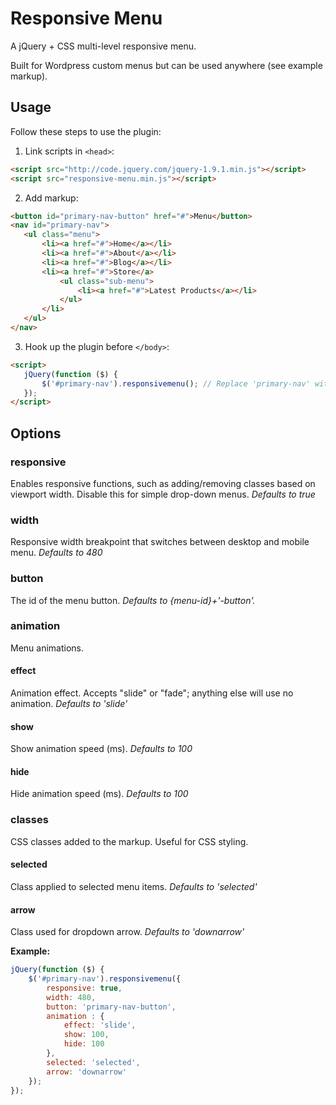 # Responsive Menu

A jQuery + CSS multi-level responsive menu.

Built for Wordpress custom menus but can be used anywhere (see example markup).

## Usage

Follow these steps to use the plugin:

1. Link scripts in `<head>`:

 ```html
 <script src="http://code.jquery.com/jquery-1.9.1.min.js"></script>
 <script src="responsive-menu.min.js"></script>
 ```
2. Add markup:

 ```html
 <button id="primary-nav-button" href="#">Menu</button>
 <nav id="primary-nav">
 	<ul class="menu">
 		<li><a href="#">Home</a></li>
 		<li><a href="#">About</a></li>
 		<li><a href="#">Blog</a></li>
 		<li><a href="#">Store</a>
 			<ul class="sub-menu">
 				<li><a href="#">Latest Products</a></li>
 			</ul>
 		</li>
 	</ul>
 </nav>
 ```
3. Hook up the plugin before `</body>`:

 ```html
 <script>
 	jQuery(function ($) {
 		$('#primary-nav').responsivemenu(); // Replace 'primary-nav' with your menu id
 	});
 </script>
 ```

## Options

### responsive
Enables responsive functions, such as adding/removing classes based on viewport width\. Disable this for simple drop-down menus. 
*Defaults to true*

### width
Responsive width breakpoint that switches between desktop and mobile menu. 
*Defaults to 480*

### button
The id of the menu button. 
*Defaults to {menu-id}+'-button'.*

### animation
Menu animations.
#### effect
Animation effect\. Accepts "slide" or "fade"; anything else will use no animation. 
*Defaults to 'slide'*
#### show
Show animation speed (ms). 
*Defaults to 100*
#### hide
Hide animation speed (ms). 
*Defaults to 100*

### classes
CSS classes added to the markup. Useful for CSS styling.
#### selected
Class applied to selected menu items. 
*Defaults to 'selected'*
#### arrow
Class used for dropdown arrow. 
*Defaults to 'downarrow'*

**Example:**
```javascript
jQuery(function ($) {
	$('#primary-nav').responsivemenu({
		responsive: true,
		width: 480,
		button: 'primary-nav-button',
		animation : {
			effect: 'slide',
			show: 100,
			hide: 100
		},
		selected: 'selected',
		arrow: 'downarrow'
	});
});
```